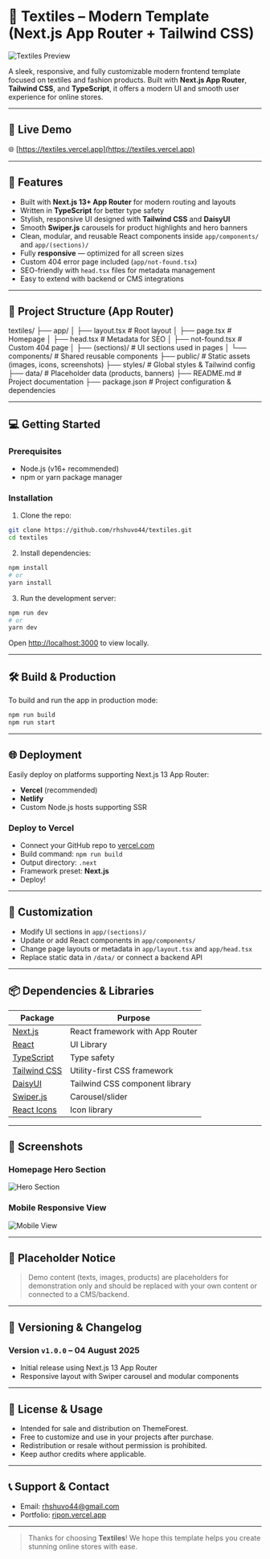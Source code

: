 # 🧵 Textiles – Modern Template (Next.js App Router + Tailwind CSS)

![Textiles Preview](public/screenshots/textiles-preview.jpg)

A sleek, responsive, and fully customizable modern frontend template focused on textiles and fashion products. Built with **Next.js App Router**, **Tailwind CSS**, and **TypeScript**, it offers a modern UI and smooth user experience for online stores.

---

## 🔗 Live Demo

🌐 [https://textiles.vercel.app](https://textiles.vercel.app)

---

## 🚀 Features

- Built with **Next.js 13+ App Router** for modern routing and layouts
- Written in **TypeScript** for better type safety
- Stylish, responsive UI designed with **Tailwind CSS** and **DaisyUI**
- Smooth **Swiper.js** carousels for product highlights and hero banners
- Clean, modular, and reusable React components inside `app/components/` and `app/(sections)/`
- Fully **responsive** — optimized for all screen sizes
- Custom 404 error page included (`app/not-found.tsx`)
- SEO-friendly with `head.tsx` files for metadata management
- Easy to extend with backend or CMS integrations

---

## 📁 Project Structure (App Router)

textiles/
├── app/
│   ├── layout.tsx            # Root layout
│   ├── page.tsx              # Homepage
│   ├── head.tsx              # Metadata for SEO
│   ├── not-found.tsx         # Custom 404 page
│   ├── (sections)/           # UI sections used in pages
│   └── components/           # Shared reusable components
├── public/                   # Static assets (images, icons, screenshots)
├── styles/                   # Global styles & Tailwind config
├── data/                     # Placeholder data (products, banners)
├── README.md                 # Project documentation
├── package.json              # Project configuration & dependencies

---

## 💻 Getting Started

### Prerequisites

- Node.js (v16+ recommended)
- npm or yarn package manager

### Installation

1. Clone the repo:

```bash
git clone https://github.com/rhshuvo44/textiles.git
cd textiles
````

2. Install dependencies:

```bash
npm install
# or
yarn install
```

3. Run the development server:

```bash
npm run dev
# or
yarn dev
```

Open [http://localhost:3000](http://localhost:3000) to view locally.

---

## 🛠 Build & Production

To build and run the app in production mode:

```bash
npm run build
npm run start
```

---

## 🌐 Deployment

Easily deploy on platforms supporting Next.js 13 App Router:

* **Vercel** (recommended)
* **Netlify**
* Custom Node.js hosts supporting SSR

### Deploy to Vercel

* Connect your GitHub repo to [vercel.com](https://vercel.com/)
* Build command: `npm run build`
* Output directory: `.next`
* Framework preset: **Next.js**
* Deploy!

---

## 🎨 Customization

* Modify UI sections in `app/(sections)/`
* Update or add React components in `app/components/`
* Change page layouts or metadata in `app/layout.tsx` and `app/head.tsx`
* Replace static data in `/data/` or connect a backend API

---

## 📦 Dependencies & Libraries

| Package                                                   | Purpose                         |
| --------------------------------------------------------- | ------------------------------- |
| [Next.js](https://nextjs.org)                             | React framework with App Router |
| [React](https://reactjs.org)                              | UI Library                      |
| [TypeScript](https://www.typescriptlang.org)              | Type safety                     |
| [Tailwind CSS](https://tailwindcss.com)                   | Utility-first CSS framework     |
| [DaisyUI](https://daisyui.com)                            | Tailwind CSS component library  |
| [Swiper.js](https://swiperjs.com)                         | Carousel/slider                 |
| [React Icons](https://react-icons.github.io/react-icons/) | Icon library                    |

---

## 📸 Screenshots

### Homepage Hero Section

![Hero Section](public/screenshots/hero-light.png)

### Mobile Responsive View

![Mobile View](public/screenshots/mobile-view.jpg)

---

## 📝 Placeholder Notice

> Demo content (texts, images, products) are placeholders for demonstration only and should be replaced with your own content or connected to a CMS/backend.

---

## 📄 Versioning & Changelog

### Version `v1.0.0` – 04 August 2025

* Initial release using Next.js 13 App Router
* Responsive layout with Swiper carousel and modular components

---

## 📄 License & Usage

* Intended for sale and distribution on ThemeForest.
* Free to customize and use in your projects after purchase.
* Redistribution or resale without permission is prohibited.
* Keep author credits where applicable.

---

## 📞 Support & Contact

* Email: [rhshuvo44@gmail.com](mailto:rhshuvo44@gmail.com)
* Portfolio: [ripon.vercel.app](https://ripon.vercel.app)

---

> Thanks for choosing **Textiles**! We hope this template helps you create stunning online stores with ease.

